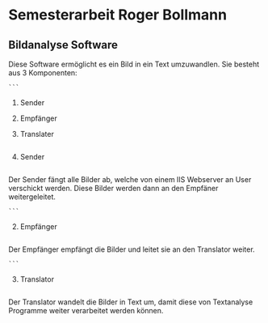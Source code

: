 ﻿# Semesterarbeit Roger Bollmann

## Bildanalyse Software

Diese Software ermöglicht es ein Bild in ein Text umzuwandlen.
Sie besteht aus 3 Komponenten:

    ```
1. Sender
2. Empfänger
3. Translater

    ```

1. Sender

    ```
Der Sender fängt alle Bilder ab, welche von einem IIS Webserver an User verschickt werden.
Diese Bilder werden dann an den Empfäner weitergeleitet.

    ```
2. Empfänger

    ```
Der Empfänger empfängt die Bilder und leitet sie an den Translator weiter.

    ```
3. Translator

    ```
Der Translator wandelt die Bilder in Text um, damit diese von Textanalyse Programme weiter verarbeitet werden können.